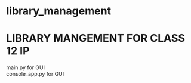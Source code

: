 # library_management

# LIBRARY MANGEMENT FOR CLASS 12 IP
main.py for GUI <br>
console_app.py for GUI
